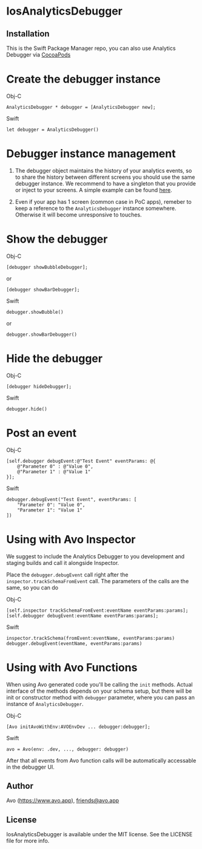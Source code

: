 # IosAnalyticsDebugger

## Installation

This is the Swift Package Manager repo, you can also use Analytics Debugger via [CocoaPods](https://github.com/avohq/ios-analytics-debugger)

# Create the debugger instance

Obj-C

    AnalyticsDebugger * debugger = [AnalyticsDebugger new];

Swift

    let debugger = AnalyticsDebugger()
    
# Debugger instance management

1. The debugger object maintains the history of your analytics events, so to share the history between different screens you should use the same debugger instance. We recommend to have a singleton that you provide or inject to your screens. A simple example can be found [here](https://github.com/avohq/ios-analytics-debugger/blob/master/Example/IosAnalyticsDebugger/AVOAppDelegate.m#L12).

2. Even if your app has 1 screen (common case in PoC apps), remeber to keep a reference to the `AnalyticsDebugger` instance somewhere. Otherwise it will become unresponsive to touches.

# Show the debugger

Obj-C

    [debugger showBubbleDebugger];
    
or

    [debugger showBarDebugger];

Swift
  
    debugger.showBubble()
    
or

    debugger.showBarDebugger()

# Hide the debugger

Obj-C

    [debugger hideDebugger];
    
Swift

    debugger.hide()
    
# Post an event

Obj-C
    
    [self.debugger debugEvent:@"Test Event" eventParams: @{
        @"Parameter 0" : @"Value 0",
        @"Parameter 1" : @"Value 1"
    }];
        
Swift

    debugger.debugEvent("Test Event", eventParams: [
        "Parameter 0": "Value 0", 
        "Parameter 1": "Value 1"
    ])

# Using with Avo Inspector

We suggest to include the Analytics Debugger to you development and staging builds and call it alongside Inspector.

Place the `debugger.debugEvent` call right after the `inspector.trackSchemaFromEvent` call. The parameters of the calls are the same, so you can do

Obj-C

    [self.inspector trackSchemaFromEvent:eventName eventParams:params];
    [self.debugger debugEvent:eventName eventParams:params];

Swift

    inspector.trackSchema(fromEvent:eventName, eventParams:params)
    debugger.debugEvent(eventName, eventParams:params)

# Using with Avo Functions

When using Avo generated code you'll be calling the `init` methods. Actual interface of the methods depends on your schema setup, but there will be init or constructor method with `debugger` parameter, where you can pass an instance of `AnalyticsDebugger`.

Obj-C

    [Avo initAvoWithEnv:AVOEnvDev ... debugger:debugger];

Swift

    avo = Avo(env: .dev, ..., debugger: debugger)

After that all events from Avo function calls will be automatically accessable in the debugger UI.

## Author

Avo (https://www.avo.app), friends@avo.app

## License

IosAnalyticsDebugger is available under the MIT license. See the LICENSE file for more info.
